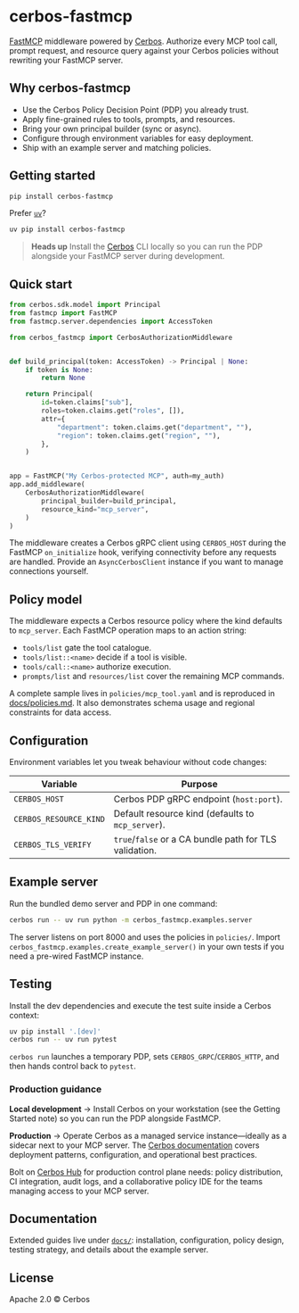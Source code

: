 # cerbos-fastmcp

[FastMCP](https://gofastmcp.com/) middleware powered by
[Cerbos](https://cerbos.dev). Authorize every MCP tool call, prompt request,
and resource query against your Cerbos policies without rewriting your FastMCP
server.

## Why cerbos-fastmcp

- Use the Cerbos Policy Decision Point (PDP) you already trust.
- Apply fine-grained rules to tools, prompts, and resources.
- Bring your own principal builder (sync or async).
- Configure through environment variables for easy deployment.
- Ship with an example server and matching policies.

## Getting started

```bash
pip install cerbos-fastmcp
```

Prefer [`uv`](https://github.com/astral-sh/uv)?

```bash
uv pip install cerbos-fastmcp
```

> **Heads up**
> Install the [Cerbos](https://docs.cerbos.dev/cerbos/latest)
> CLI locally so you can run the PDP alongside your FastMCP server during
> development.

## Quick start

```python
from cerbos.sdk.model import Principal
from fastmcp import FastMCP
from fastmcp.server.dependencies import AccessToken

from cerbos_fastmcp import CerbosAuthorizationMiddleware


def build_principal(token: AccessToken) -> Principal | None:
    if token is None:
        return None

    return Principal(
        id=token.claims["sub"],
        roles=token.claims.get("roles", []),
        attr={
            "department": token.claims.get("department", ""),
            "region": token.claims.get("region", ""),
        },
    )


app = FastMCP("My Cerbos-protected MCP", auth=my_auth)
app.add_middleware(
    CerbosAuthorizationMiddleware(
        principal_builder=build_principal,
        resource_kind="mcp_server",
    )
)
```

The middleware creates a Cerbos gRPC client using `CERBOS_HOST` during the FastMCP
`on_initialize` hook, verifying connectivity before any requests are handled. Provide an
`AsyncCerbosClient` instance if you want to manage connections yourself.

## Policy model

The middleware expects a Cerbos resource policy where the kind defaults to
`mcp_server`. Each FastMCP operation maps to an action string:

- `tools/list` gate the tool catalogue.
- `tools/list::<name>` decide if a tool is visible.
- `tools/call::<name>` authorize execution.
- `prompts/list` and `resources/list` cover the remaining MCP commands.

A complete sample lives in `policies/mcp_tool.yaml` and is reproduced in
[docs/policies.md](docs/policies.md). It also demonstrates schema usage and
regional constraints for data access.

## Configuration

Environment variables let you tweak behaviour without code changes:

| Variable               | Purpose                                                |
| ---------------------- | ------------------------------------------------------ |
| `CERBOS_HOST`          | Cerbos PDP gRPC endpoint (`host:port`).                |
| `CERBOS_RESOURCE_KIND` | Default resource kind (defaults to `mcp_server`).      |
| `CERBOS_TLS_VERIFY`    | `true`/`false` or a CA bundle path for TLS validation. |

## Example server

Run the bundled demo server and PDP in one command:

```bash
cerbos run -- uv run python -m cerbos_fastmcp.examples.server
```

The server listens on port 8000 and uses the policies in `policies/`. Import
`cerbos_fastmcp.examples.create_example_server()` in your own tests if you need a
pre-wired FastMCP instance.

## Testing

Install the dev dependencies and execute the test suite inside a Cerbos context:

```bash
uv pip install '.[dev]'
cerbos run -- uv run pytest
```

`cerbos run` launches a temporary PDP, sets `CERBOS_GRPC`/`CERBOS_HTTP`, and then
hands control back to `pytest`.

### Production guidance

**Local development** → Install Cerbos on your workstation (see the Getting
Started note) so you can run the PDP alongside FastMCP.

**Production** → Operate Cerbos as a managed service instance—ideally as a
sidecar next to your MCP server. The [Cerbos documentation](https://docs.cerbos.dev/)
covers deployment patterns, configuration, and operational best practices.

Bolt on [Cerbos Hub](http://cerbos.dev/hub) for production control plane needs:
policy distribution, CI integration, audit logs, and a collaborative policy IDE
for the teams managing access to your MCP server.

## Documentation

Extended guides live under [`docs/`](docs/index.md): installation, configuration,
policy design, testing strategy, and details about the example server.

## License

Apache 2.0 © Cerbos
